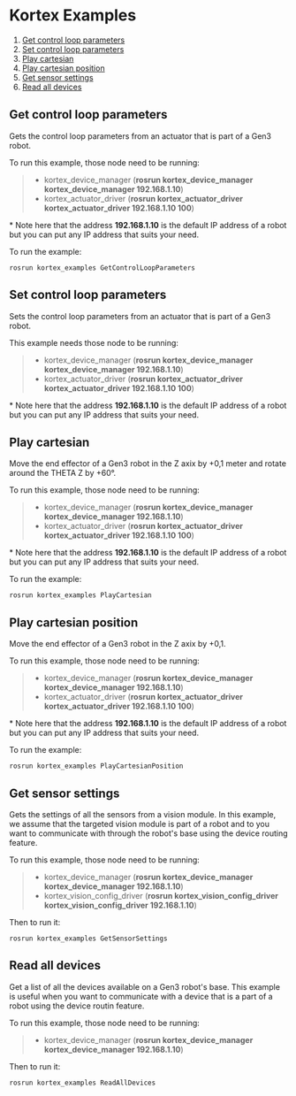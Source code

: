 <!-- 
 * Copyright (c) 2018 Kinova inc. All rights reserved.
 *
 * This software may be modified and distributed under the 
 * terms of the BSD 3-Clause license. 
 *
 * Refer to the LICENSE file for details.
 *
 * -->
# Kortex Examples

<!-- MarkdownTOC -->

1. [Get control loop parameters](#get-control-loop-parameters)
1. [Set control loop parameters](#set-control-loop-parameters)
1. [Play cartesian](#play-cartesian)
1. [Play cartesian position](#play-cartesian-position)
1. [Get sensor settings](#get-sensor-settings)
1. [Read all devices](#read-all-devices)

<!-- /MarkdownTOC -->


<a id="get-control-loop-parameters"></a>
## Get control loop parameters
<p>
Gets the control loop parameters from an actuator that is part of a Gen3 robot. 
</p>

To run this example, those node need to be running:
> - kortex\_device\_manager (**rosrun kortex\_device\_manager kortex\_device\_manager 192.168.1.10**)
> - kortex\_actuator\_driver (**rosrun kortex\_actuator\_driver kortex\_actuator\_driver 192.168.1.10 100**)

\* Note here that the address **192.168.1.10** is the default IP address of a robot but you can put any IP address that suits your need.

To run the example:

<code>rosrun kortex_examples GetControlLoopParameters</code>

<a id="set-control-loop-parameters"></a>
## Set control loop parameters
<p>
Sets the control loop parameters from an actuator that is part of a Gen3 robot. 
</p>

This example needs those node to be running:
> - kortex\_device\_manager (**rosrun kortex\_device\_manager kortex\_device\_manager 192.168.1.10**)
> - kortex\_actuator\_driver (**rosrun kortex\_actuator\_driver kortex\_actuator\_driver 192.168.1.10 100**)

\* Note here that the address **192.168.1.10** is the default IP address of a robot but you can put any IP address that suits your need.

<a id="play-cartesian"></a>
## Play cartesian
<p>
Move the end effector of a Gen3 robot in the Z axix by +0,1 meter and rotate around the THETA Z by +60°. 
</p>

To run this example, those node need to be running:
> - kortex\_device\_manager (**rosrun kortex\_device\_manager kortex\_device\_manager 192.168.1.10**)
> - kortex\_actuator\_driver (**rosrun kortex\_actuator\_driver kortex\_actuator\_driver 192.168.1.10 100**)

\* Note here that the address **192.168.1.10** is the default IP address of a robot but you can put any IP address that suits your need.

To run the example:

<code>rosrun kortex_examples PlayCartesian</code>

<a id="play-cartesian-position"></a>
## Play cartesian position

<p>
Move the end effector of a Gen3 robot in the Z axix by +0,1. 
</p>

To run this example, those node need to be running:
> - kortex\_device\_manager (**rosrun kortex\_device\_manager kortex\_device\_manager 192.168.1.10**)
> - kortex\_actuator\_driver (**rosrun kortex\_actuator\_driver kortex\_actuator\_driver 192.168.1.10 100**)

\* Note here that the address **192.168.1.10** is the default IP address of a robot but you can put any IP address that suits your need.

To run the example:

<code>rosrun kortex_examples PlayCartesianPosition</code>

<a id="get-sensor-settings"></a>
## Get sensor settings
<p>
	Gets the settings of all the sensors from a vision module. In this example, we assume that the targeted vision module is part of a robot and to you want to communicate with through the robot's base using the device routing feature.
</p>

To run this example, those node need to be running:
> - kortex\_device\_manager (**rosrun kortex\_device\_manager kortex\_device\_manager 192.168.1.10**)
> - kortex\_vision\_config\_driver (**rosrun kortex\_vision\_config\_driver kortex\_vision\_config\_driver 192.168.1.10**)

Then to run it:

<code>rosrun kortex_examples GetSensorSettings</code>

<a id="read-all-devices"></a>
## Read all devices
<p>
	Get a list of all the devices available on a Gen3 robot's base. This example is useful when you want to communicate with a device that is a part of a robot using the device routin feature.
</p>

To run this example, those node need to be running:
> - kortex\_device\_manager (**rosrun kortex\_device\_manager kortex\_device\_manager 192.168.1.10**)

Then to run it:

<code>rosrun kortex_examples ReadAllDevices</code>


